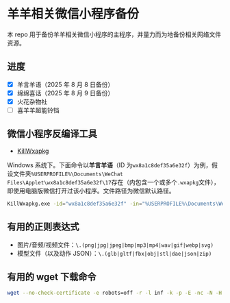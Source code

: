 # 羊羊相关微信小程序备份

本 repo 用于备份羊羊相关微信小程序的主程序，并量力而为地备份相关网络文件资源。

## 进度

- [x] 羊言羊语（2025 年 8 月 8 日备份）
- [x] 绵绵喜话（2025 年 8 月 9 日备份）
- [x] 火花杂物社
- [ ] 喜羊羊超能铃铛

## 微信小程序反编译工具

- [KillWxapkg](https://github.com/Ackites/KillWxapkg)

Windows 系统下。下面命令以**羊言羊语**（ID 为`wx8a1c8def35a6e32f`）为例，假设文件夹`%USERPROFILE%\Documents\WeChat Files\Applet\wx8a1c8def35a6e32f\17`存在（内包含一个或多个`.wxapkg`文件），即使用电脑版微信打开过该小程序。文件路径为微信默认路径。

```bash
KillWxapkg.exe -id="wx8a1c8def35a6e32f" -in="%USERPROFILE%\Documents\WeChat Files\Applet\wx8a1c8def35a6e32f\17" -out="./羊言羊语" -restore -pretty
```

## 有用的正则表达式

- 图片/音频/视频文件：`\.(png|jpg|jpeg|bmp|mp3|mp4|wav|gif|webp|svg)`
- 模型文件（以及动作 JSON）：`\.(glb|gltf|fbx|obj|stl|dae|json|zip)`

## 有用的 wget 下载命令

```bash
wget --no-check-certificate -e robots=off -r -l inf -k -p -E -nc -N -H -P . -i 下载列表.txt
```
